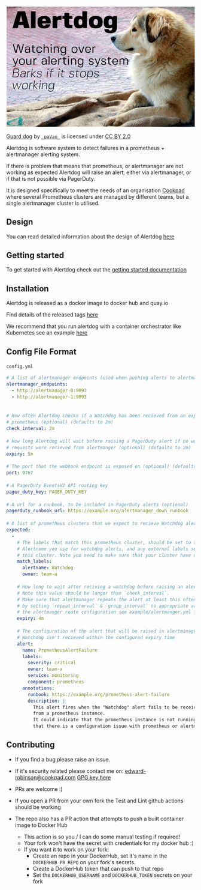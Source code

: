 ![Alertdog: Watching over your alerting system; Barks if it breaks.](docs/dog.jpg "woof 🐕 - alertmanager is broken")

[Guard dog](https://www.flickr.com/photos/_pavan_/5519497579) by [`_paVan_`](https://www.flickr.com/photos/_pavan_/) is licensed under [CC BY 2.0](https://creativecommons.org/licenses/by/2.0/)

Alertdog is software system to detect failures in a prometheus + alertmanager
alerting system.

If there is problem that means that prometheus, or alertmanager are not working
as expected Alertdog will raise an alert, either via alertmanager, or if that
is not possible via PagerDuty.

It is designed specifically to meet the needs of an organisation [Cookpad](https://www.cookpadteam.com/) where
several Prometheus clusters are managed by different teams, but
a single alertmanager cluster is utilised.

## Design

You can read detailed information about the design of Alertdog [here](docs/design.md)

## Getting started

To get started with Alertdog check out the [getting started documentation](docs/getting_started.md)

## Installation

Alertdog is released as a docker image to docker hub and quay.io

Find details of the released tags [here](https://github.com/errm/alertdog/releases)

We recommend that you run alertdog with a container orchestrator like Kubernetes
see an example [here](example/alertdog.yml)

## Config File Format

`config.yml`

```yaml
# A list of alertmanager endpoints (used when pushing alerts to alertmanager)
alertmanager_endpoints:
  - http://alertmanager-0:9093
  - http://alertmanager-1:9093


# How often Alertdog checks if a Watchdog has been recieved from an expected
# prometheus (optional) (defaults to 2m)
check_interval: 2m

# How long Alertdog will wait before raising a PagerDuty alert if no webhook
# requests were recieved from alertmanger (optional) (defaults to 2m)
expiry: 5m

# The port that the webhook endpoint is exposed on (optional) (defaults to 9767)
port: 9767

# A PagerDuty EventsV2 API routing key
pager_duty_key: PAGER_DUTY_KEY

# A url for a runbook, to be included in PagerDuty alerts (optional)
pagerduty_runbook_url: https://example.org/alertmanager_down_runbook

# A list of prometheus clusters that we expect to recieve Watchdog alerts from
expected:
  -
    # The labels that match this prometheus cluster, should be set to the
    # Alertname you use for watchdog alerts, and any external labels set on
    # this cluster. Note you need to make sure that your cluster have unique labels.
    match_labels:
      alertname: Watchdog
      owner: team-a

    # How long to wait after reciving a watchdog before raising an alert (optional) (defaults to 4m)
    # Note this value should be longer than `check_interval`.
    # Make sure that alertmanager repeats the alert at least this often,
    # by setting `repeat_interval` & `group_interval` to appropriate values in
    # the alertmanger route configuration see example/alertmanger.yml for an example of this.
    expiry: 4m

    # The configuration of the alert that will be raised in alertmanager if the
    # Watchdog isn't recieved within the configured expiry time
    alert:
      name: PrometheusAlertFailure
      labels:
        severity: critical
        owner: team-a
        service: monitoring
        component: prometheus
      annotations:
        runbook: https://example.org/prometheus-alert-failure
        description: |
          This alert fires when the "Watchdog" alert fails to be received
          from a prometheus instance.
          It could indicate that the prometheus instance is not running, or
          that there is a configuration issue with prometheus or alertmanager.
```

## Contributing

* If you find a bug please raise an issue.
* If it's security related please contact me on: edward-robinson@cookpad.com [GPG key here](https://keybase.io/errm)

* PRs are welcome :)
* If you open a PR from your own fork the Test and Lint github actions should be working
* The repo also has a PR action that attempts to push a built container image to Docker Hub
  * This action is so you / I can do some manual testing if required!
  * Your fork won't have the secret with credentials for my docker hub :)
  * If you want it to work on your fork:
    * Create an repo in your DockerHub, set it's name in the `DOCKERHUB_PR_REPO` on your fork's secrets.
    * Create a DockerHub token that can push to that repo
    * Set the `DOCKERHUB_USERNAME` and `DOCKERHUB_TOKEN` secrets on your fork
